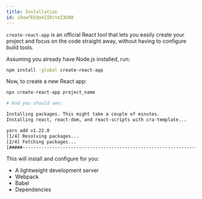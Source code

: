 ```yaml
---
title: Installation 
id: iOuwfEEQo4ZIDcteZ3DA0
---
```

`create-react-app` is an official React tool that lets you easily create your project and focus on the code straight away, without having to configure build tools.

Assuming you already have Node.js installed, run: 

``` bash
npm install -global create-react-app 
```

Now, to create a new React app:

``` bash
npx create-react-app project_name

# And you should see:

Installing packages. This might take a couple of minutes.
Installing react, react-dom, and react-scripts with cra-template...

yarn add v1.22.0
[1/4] Resolving packages...
[2/4] Fetching packages...
[#####--------------------------------------------------------------------------------------------------------] 59/1389
```

This will install and configure for you:

* A lightweight development server
* Webpack
* Babel
* Dependencies
